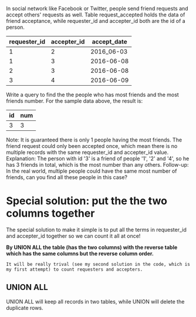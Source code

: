 In social network like Facebook or Twitter, people send friend requests and accept others' requests as well.
Table request_accepted holds the data of friend acceptance, while requester_id and accepter_id both are the id of a person.

| requester_id | accepter_id | accept_date|
|--------------|-------------|------------|
| 1            | 2           | 2016_06-03 |
| 1            | 3           | 2016-06-08 |
| 2            | 3           | 2016-06-08 |
| 3            | 4           | 2016-06-09 |

Write a query to find the the people who has most friends and the most friends number. For the sample data above, the result is:

| id | num |
|----|-----|
| 3  | 3   |

Note:
It is guaranteed there is only 1 people having the most friends.
The friend request could only been accepted once, which mean there is no multiple records with the same requester_id and accepter_id value.
Explanation:
The person with id '3' is a friend of people '1', '2' and '4', so he has 3 friends in total, which is the most number than any others.
Follow-up:
In the real world, multiple people could have the same most number of friends, can you find all these people in this case?

# Special solution: put the the two columns together

The special solution to make it simple is to put all the terms in requester_id and accepter_id together so we can count it all at once!

**By UNION ALL the table (has the two columns) with the reverse table which has the same columns but the reverse column order.**

	It will be really trival (see my second solution in the code, which is my first attempt) to count requesters and accepters.  

## UNION ALL

UNION ALL will keep all records in two tables, while UNION will delete the duplicate rows.  
